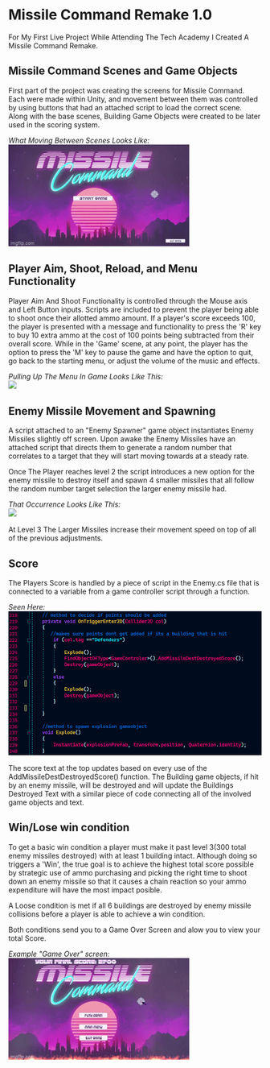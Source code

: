 # Missile Command Remake 1.0

For My First Live Project While Attending The Tech Academy I Created A Missile Command Remake.

## Missile Command Scenes and Game Objects
First part of the project was creating the screens for Missile Command. Each were made within Unity, and movement between them was controlled by using buttons that had an attached script to load the correct scene. Along with the base scenes, Building Game Objects were created to be later used in the scoring system.

*What Moving Between Scenes Looks Like:*<br />
![](https://github.com/GWJonesss/Missile-Command-Remake/blob/main/README-ASSETS/SceneSwap.gif)



## Player Aim, Shoot, Reload, and Menu Functionality 
Player Aim And Shoot Functionality is controlled through the Mouse axis and Left Button inputs. Scripts are included to prevent the player being able to shoot once their allotted ammo amount. If a player's score exceeds 100, the player is presented with a message and functionality to press the 'R' key to buy 10 extra ammo at the cost of 100 points being subtracted from their overall score. While in the 'Game' scene, at any point, the player has the option to press the 'M' key to pause the game and have the option to quit, go back to the starting menu, or adjust the volume of the music and effects.

*Pulling Up The Menu In Game Looks Like This:*<br />
![](https://github.com/GWJonesss/Missile-Command-Remake/blob/main/README-ASSETS/MenuUse.gif)


## Enemy Missile Movement and Spawning
A script attached to an "Enemy Spawner" game object instantiates Enemy Missiles slightly off screen. Upon awake the Enemy Missiles have an attached script that directs them to generate a random number that correlates to a target that they will start moving towards at a steady rate.

Once The Player reaches level 2 the script introduces a new option for the enemy missile to destroy itself and spawn 4 smaller missiles that all follow 
the random number target selection the larger enemy missile had.

*That Occurrence Looks Like This:*<br />
![](https://github.com/GWJonesss/Missile-Command-Remake/blob/main/README-ASSETS/MissileSplit.gif)

At Level 3 The Larger Missiles increase their movement speed on top of all of the previous adjustments. 


## Score

The Players Score is handled by a piece of script in the Enemy.cs file that is connected to a variable from a game controller script through a function. 

*Seen Here:*<br />
![](https://github.com/GWJonesss/Missile-Command-Remake/blob/main/README-ASSETS/ScoreScript.png)


The score text at the top updates based on every use of the AddMissileDestDestroyedScore() function.
The Building game objects, if hit by an enemy missile, will be destroyed and will update the 
Buildings Destroyed Text with a similar piece of code connecting all of the involved game objects and text.


## Win/Lose win condition
To get a basic win condition a player must make it past level 3(300 total enemy missiles destroyed) with at least 1 building intact. 
Although doing so triggers a 'Win', the true goal is to achieve the highest total score possible by strategic use of ammo purchasing and picking the right time to shoot down an enemy missile so that it causes a chain reaction so your ammo expenditure will have the most impact posible.

A Loose condition is met if all 6 buildings are destroyed by enemy missile collisions before a player is able to achieve a win condition.

Both conditions send you to a Game Over Screen and alow you to view your total Score.

*Example "Game Over" screen:*<br />
![](https://github.com/GWJonesss/Missile-Command-Remake/blob/main/README-ASSETS/GameOver.gif)
